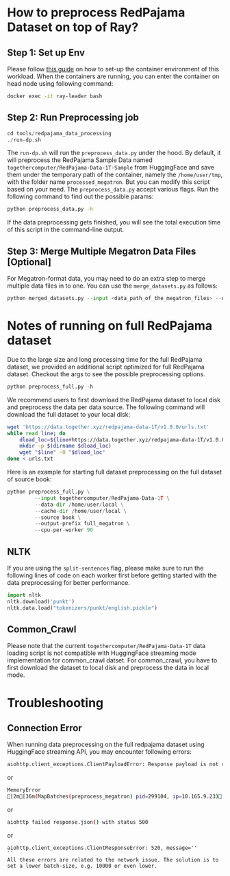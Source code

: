 # How to preprocess RedPajama Dataset on top of Ray?

## Step 1: Set up Env
Please follow [this guide](../workload_in_containers/README.md) on how to set-up the container environment of this workload. When the containers are running, you can enter the container on head node using following command:
```bash  
docker exec -it ray-leader bash 
```

## Step 2: Run Preprocessing job 
```python 
cd tools/redpajama_data_processing
./run-dp.sh 
```
The `run-dp.sh` will run the `preprocess_data.py` under the hood. By default, it will preprocess the RedPajama Sample Data named `togethercomputer/RedPajama-Data-1T-Sample` from HuggingFace and save them under the temporary path of the container, namely the `/home/user/tmp`, with the folder name `processed_megatron`. But you can modify this script based on your need. The `preprocess_data.py` accept various flags. Run the following command to find out the possible params:
```bash
python preprocess_data.py -h
```
If the data preprocessing gets finished, you will see the total execution time of this script in the command-line output. 

## Step 3: Merge Multiple Megatron Data Files [Optional]
For Megatron-format data, you may need to do an extra step to merge multiple data files in to one. You can use the `merge_datasets.py` as follows:

```python
python merged_datasets.py --input <data_path_of_the_megatron_files> --output-prefix <data_path_without_file_extensions>
``` 

# Notes of running on full RedPajama dataset 
Due to the large size and long processing time for the full RedPajama dataset, we provided an additional script optimized for full RedPajama dataset. Checkout the args to see the possible preprocessing options. 
```python
python preprocess_full.py -h
```
We recommend users to first download the RedPajama dataset to local disk and preprocess the data per data source. The following command will download the full dataset to your local disk:
```bash
wget 'https://data.together.xyz/redpajama-data-1T/v1.0.0/urls.txt'
while read line; do
    dload_loc=${line#https://data.together.xyz/redpajama-data-1T/v1.0.0/}
    mkdir -p $(dirname $dload_loc)
    wget "$line" -O "$dload_loc"
done < urls.txt
```
Here is an example for starting full dataset preprocessing on the full dataset of source book:
```python
python preprocess_full.py \
         --input togethercomputer/RedPajama-Data-1T \
         --data-dir /home/user/local \
         --cache-dir /home/user/local \
         --source book \
         --output-prefix full_megatron \
         --cpu-per-worker 90
```

## NLTK
If you are using the `split-sentences` flag, please make sure to run the following lines of code on each worker first before getting started with the data preprocessing for better performance. 
```python
import nltk
nltk.download('punkt')
nltk.data.load("tokenizers/punkt/english.pickle")
```
## Common_Crawl
Please note that the current `togethercomputer/RedPajama-Data-1T` data loading script is not compatible with HuggingFace streaming mode implementation for common_crawl datset. For common_crawl, you have to first download the dataset to local disk and  preprocess the data in local mode.


# Troubleshooting
## Connection Error
When running data preprocessing on the full redpajama dataset using HuggingFace streaming API, you may encounter following errors:
```bash 
aiohttp.client_exceptions.ClientPayloadError: Response payload is not completed
```
or 
```bash
MemoryError
[2m[36m(MapBatches(preprocess_megatron) pid=299104, ip=10.165.9.23)[0m [2023-07-01 11:40:34,924 E 299104 300227] gcs_rpc_client.h:542: Failed to connect to GCS within 60 seconds. GCS may have been killed. It's either GCS is terminated by `ray stop` or is killed unexpectedly. If it is killed unexpectedly, see the log file gcs_server.out. https://docs.ray.io/en/master/ray-observability/ray-logging.html#logging-directory-structure. The program will terminate.
```
or 
```bash
aiohttp failed response.json() with status 500
```
or 
```
aiohttp.client_exceptions.ClientResponseError: 520, message=''
``
All these errors are related to the network issue. The solution is to set a lower batch-size, e.g. 10000 or even lower.





